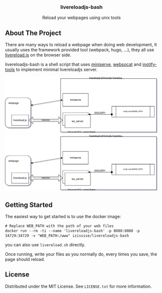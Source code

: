 <!-- PROJECT -->
<br />
<div align="center">

  <h3 align="center">livereloadjs-bash</h3>

  <p align="center">
    Reload your webpages using unix tools
    <br />
  </p>
</div>


<!-- ABOUT THE PROJECT -->
## About The Project

There are many ways to reload a webpage when doing web development, It usually uses the framework provided tool (webpack, hugo, ...), they all use [livereload.js](https://github.com/livereload/livereload-js) on the browser side.

livereloadjs-bash is a shell script that uses [miniserve](miniserve), [websocat]() and [inotify-tools]() to implement minimal livereloadjs server.


![Alt text](./birdview.svg?sanitize=true)
<img src="./birdview.svg?sanitize=true">


<!-- GETTING STARTED -->
## Getting Started

The easiest way to get started is to use the docker image:

```
# Replace WEB_PATH with the path of your web files
docker run --rm -ti --name 'livereloadjs-bash' -p 8080:8080 -p 34729:34729 -v "WEB_PATH:/www" izissise/livereloadjs-bash
```

you can also use `livereload.sh` directly.

Once running, write your files as you normally do, every times you save, the page should reload.

<!-- LICENSE -->
## License

Distributed under the MIT License. See `LICENSE.txt` for more information.
